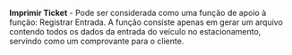 __Imprimir Ticket__ - Pode ser considerada como uma função de apoio à função: Registrar Entrada.
A função consiste apenas em gerar um arquivo contendo todos os dados da entrada do veículo
no estacionamento, servindo como um comprovante para o cliente.
